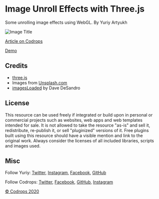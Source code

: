 # Image Unroll Effects with Three.js

Some unrolling image effects using WebGL. By Yuriy Artyukh

![Image Title](https://tympanus.net/codrops/wp-content/uploads/2020/01/Unrolling_featured-1.jpg)

[Article on Codrops](https://tympanus.net/codrops/?p=46712)

[Demo](https://tympanus.net/Development/UnrollingImages/)

## Credits

- [three.js](https://threejs.org/)
- Images from [Unsplash.com](https://unsplash.com/)
- [imagesLoaded](https://imagesloaded.desandro.com/) by Dave DeSandro

## License
This resource can be used freely if integrated or build upon in personal or commercial projects such as websites, web apps and web templates intended for sale. It is not allowed to take the resource "as-is" and sell it, redistribute, re-publish it, or sell "pluginized" versions of it. Free plugins built using this resource should have a visible mention and link to the original work. Always consider the licenses of all included libraries, scripts and images used.

## Misc

Follow Yuriy: [Twitter](https://twitter.com/akella), [Instagram](http://instagram.com/akella_), [Facebook](https://facebook.com/akella), [GitHub](https://github.com/akella) 

Follow Codrops: [Twitter](http://www.twitter.com/codrops), [Facebook](http://www.facebook.com/codrops), [GitHub](https://github.com/codrops), [Instagram](https://www.instagram.com/codropsss/)

[© Codrops 2020](http://www.codrops.com)






